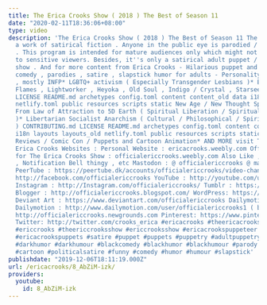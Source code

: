 ```yaml
---
title: The Erica Crooks Show ( 2018 ) The Best of Season 11
date: "2020-02-11T18:36:06+08:00"
type: video
description: 'The Erica Crooks Show ( 2018 ) The Best of Season 11 The following is
  a work of satirical fiction . Anyone in the public eye is parodied / satirized fictitiously
  . This program is intended for mature audiences only which might not be appropriate
  to sensitive viewers. Besides, it''s only a satirical adult puppet / cartoon comedy
  show . And for more content from Erica Crooks - Hilarious puppet and cartoon dark
  comedy , parodies , satire , slapstick humor for adults - Personality Type Science
  , mostly INFP* LGBTQ+ activism ( Especially Transgender Lesbians )* Empath : Twin
  Flames , Lightworker , Heyoka , Old Soul , Indigo / Crystal , Starseeds CONTRIBUTING.md
  LICENSE README.md archetypes config.toml content content_old data i18n layouts layouts_old
  netlify.toml public resources scripts static New Age / New Thought Spirituality
  From Law of Attraction to 5D Earth ( Spiritual Liberation / Spiritual Anarchism
  )* Libertarian Socialist Anarchism ( Cultural / Philosophical / Spiritual / Pacifism
  ) CONTRIBUTING.md LICENSE README.md archetypes config.toml content content_old data
  i18n layouts layouts_old netlify.toml public resources scripts static Pop Culture
  Reviews / Comic Con / Puppets and Cartoon Animation* AND MORE visit The Official
  Erica Crooks Websites : Personal Website : ericacrooks.weebly.com Official Website
  for The Erica Crooks Show : officialericcrooks.weebly.com Also Like , Subscribe
  , Notification Bell thingy , etc Mastodon : @ officialericcrooks @ mastodon.social
  PeerTube : https://peertube.dk/accounts/officialericcrooks/video-channels Facebook:
  http://facebook.com/officialericcrooks YouTube : http://youtube.com/user/officialericcrooks
  Instagram : http://Instagram.com/officialericcrooks/ Tumblr : https://officialericcrooks.tumblr.com/
  Blogger : http://officialericcrooks.blogspot.com/ WordPress: https://officialericcrooks.wordpress.com
  Deviant Art : https://www.deviantart.com/officialericcrooks Dailymotion : http://www.dailymotion.com/user/officialericcrooks
  Dailymotion : http://www.dailymotion.com/user/officialericcrooks1 ( backup ) Newgrounds:
  http://officialericcrooks.newgrounds.com Pinterest: https://www.pinterest.com/officialec1/
  Twitter: http://twitter.com/crooks_erica #ericacrooks #theericacrooksshow #ericacrooksshow
  #ericcrooks #theericcrooksshow #ericcrooksshow #ericacrookspuppeteer #ericacrookspuppet
  #ericacrookspuppets #satire #puppet #puppets #puppetry #adultpuppetry #darkcomedy
  #darkhumor #darkhumour #blackcomedy #blackhumor #blackhumour #parody #parodies #cartoons
  #cartoon #politicalsatire #funny #comedy #humor #humour #slapstick'
publishdate: "2019-12-06T18:11:19.000Z"
url: /ericacrooks/8_AbZiM-izk/
providers:
  youtube:
    id: 8_AbZiM-izk
---
```

